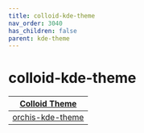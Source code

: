 ```yaml
---
title: colloid-kde-theme
nav_order: 3040
has_children: false
parent: kde-theme
---
```



# colloid-kde-theme

| [Colloid Theme](https://samwhelp.github.io/note-about-theme/read/desktop-theme/themes/colloid-theme.html) |
| --- |
| [orchis-kde-theme](https://github.com/vinceliuice/Colloid-kde) |
